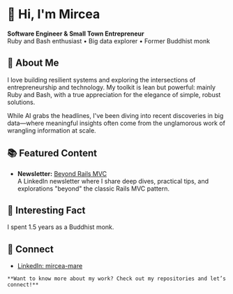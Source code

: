 # 👋 Hi, I'm Mircea

**Software Engineer & Small Town Entrepreneur**  
Ruby and Bash enthusiast • Big data explorer • Former Buddhist monk

## 🚀 About Me

I love building resilient systems and exploring the intersections of entrepreneurship and technology. My toolkit is lean but powerful: mainly Ruby and Bash, with a true appreciation for the elegance of simple, robust solutions.

While AI grabs the headlines, I've been diving into recent discoveries in big data—where meaningful insights often come from the unglamorous work of wrangling information at scale.

## 📚 Featured Content

- **Newsletter:** [Beyond Rails MVC](https://www.linkedin.com/newsletters/7336395483097006080/)  
  A LinkedIn newsletter where I share deep dives, practical tips, and explorations "beyond" the classic Rails MVC pattern.

## 🌟 Interesting Fact

I spent 1.5 years as a Buddhist monk.

## 🔗 Connect

- [LinkedIn: mircea-mare](https://www.linkedin.com/in/mircea-mare/)

```
**Want to know more about my work? Check out my repositories and let’s connect!**
```
